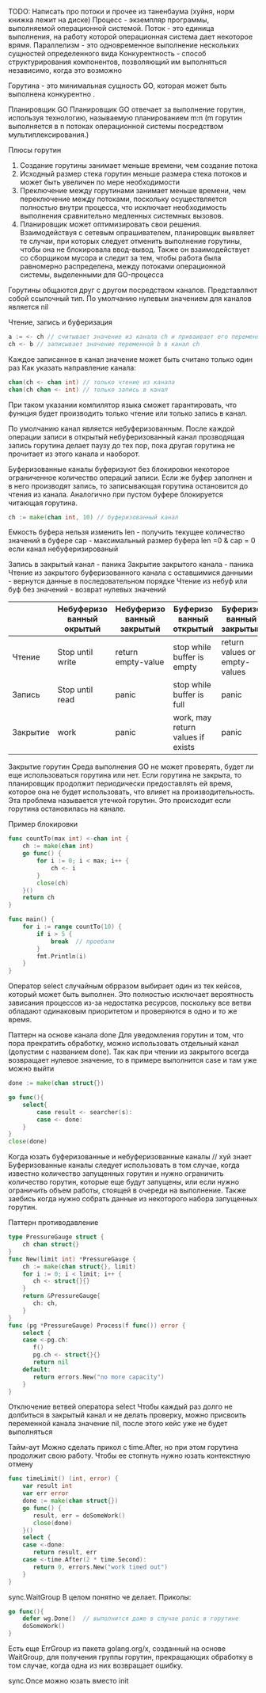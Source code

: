 TODO: Написать про потоки и прочее из таненбаума (хуйня, норм книжка лежит на диске)
Процесс - экземпляр программы, выполняемой операционной системой.
Поток - это единица выполнения, на работу которой операционная система дает некоторое врямя.
Параллелизм - это одновременное выполнение нескольких сущностей определенного вида
Конкурентность - способ структурирования компонентов, позволяющий им выполняться независимо, когда это возможно

Горутина - это минимальная сущность GO, которая может быть выполнена конкурентно .


Планировщик GO
Планировщик GO отвечает за выполнение горутин, используя технологию, называемую планированием m:n (m горутин выполняется в n потоках операционной системы посредством мультиплексирования.)

Плюсы горутин
1. Создание горутины занимает меньше времени, чем создание потока
2. Исходный размер стека горутин меньше размера стека потоков и может быть увеличен по мере необходимости
3. Преключение между горутинами занимает меньше времени, чем переключение между потоками, поскольку осуществляется полностью внутри процесса, что исключает необходимость выполнения сравнительно медленных системных вызовов.
4. Планировщик может оптимизировать свои решения. Взаимодействуя с сетевым опрашивателем, планировщик выявляет те случаи, при которых следует отменить выполнение горутины, чтобы она не блокировала ввод-вывод. Также он взаимодействует со сборщиком мусора и следит за тем, чтобы работа была равномерно распределена, между потоками операционной системы, выделенными для GO-процесса

Горутины общаются друг с другом посредством каналов. Представляют собой ссылочный тип. По умолчанию нулевым значением для каналов является nil

Чтение, запись и буферизация

```go
a := <- ch // считывает значение из канала ch и приваивает его переменной a
ch <- b // записывает значение переменной b в канал ch
```
Каждое записанное в канал значение может быть считано только один раз
Как указать направление канала:
```go
chan(ch <- chan int) // только чтение из канала
chan(ch chan <- int) // только запись в канал
```
При таком указании компилятор языка сможет гарантировать, что функция будет производить только чтение или только запись в канал.

По умолчанию канал является небуферизованным. После каждой операции записи в открытый небуферизованный канал прозводящая запись горутина делает паузу до тех пор, пока другая горутина не прочитает из этого канала и наоборот.

Буферизованные каналы буферизуют без блокировки некоторое ограниченное количество операций записи. Если же буфер заполнен и в него производят запись, то записывающая горутина остановится до чтения из канала. Аналогично при пустом буфере блокируется читающая горутина.

```go
ch := make(chan int, 10) // буферизованный канал
```
Емкость буфера нельзя изменить
len - получить текущее количество значений в буфере
cap - максимальный размер буфера
len =0  & cap = 0   если канал небуферизированый

Запись в закрытый канал - паника
Закрытие закрытого канала - паника
Чтение из закрытого буферизованного канала с оставшимися данными - вернутся данные в последовательном порядке
Чтение из небуф или буф без значений - возврат нулевых значений


|  | Небуферизо ванный окрытый | Небуферизо ванный закрытый | Буферизо ванный открытый | Буферизо ванный закрытый | NIL |
| ---- | ---- | ---- | ---- | ---- | ---- |
| Чтение | Stop until write | return empty-value | stop while buffer is empty | return values or empty-values | infinity stuck |
| Запись | Stop until read | panic | stop while buffer is full | panic | infinity stuck |
| Закрытие | work | panic | work, may return values if exists | panic | panic |

Закрытие горутин
Среда выполнения GO не может проверять, будет ли еще использоваться горутина или нет. Если горутина не закрыта, то планировщик продолжит периодически предоставлять ей время, которое она не будет использовать, что влияет на производительность. Эта проблема называется утечкой горутин. Это происходит если горутина остановилась на канале.

Пример блокировки

```go
func countTo(max int) <-chan int {
	ch := make(chan int)
	go func() {
		for i := 0; i < max; i++ {
			ch <- i
		}
		close(ch)
	}()
	return ch
}

func main() {
	for i := range countTo(10) {
		if i > 5 {
			break  // проебали
		}
		fmt.Println(i)
	}
}
```

Оператор select случайным обрразом выбирает один из тех кейсов, который может быть выполнен. Это полностью исключает вероятность зависания процессов из-за недостатка ресурсов, поскольку все ветви обладают одинаковым приоритетом и проверяются в одно и то же время.

Паттерн на основе канала done
Для уведомления горутин и том, что пора прекратить обработку, можно использовать отдельный канал (допустим с названием done). Так как при чтении из закрытого всегда возвращает нулевое значение, то в примере выполнится case и там уже можно выйти

```go
done := make(chan struct{})

go func(){
	select{
		case result <- searcher(s):
		case <- done:
	}
}
close(done)
```

Когда юзать буферизованные и небуферизованные каналы
// хуй знает
Буферизованные каналы следует использовать в том случае, когда известно количество запущенных горутин и нужно ограничить количество горутин, которые еще будут запущены, или если нужно ограничить объем работы, стоящей в очереди на выполнение.
Также заебись когда нужно собрать данные из некоторого набора запущенных горутин. 

Паттерн противодавление

```go
type PressureGauge struct {  
    ch chan struct{}  
}  
func New(limit int) *PressureGauge {  
    ch := make(chan struct{}, limit)  
    for i := 0; i < limit; i++ {  
       ch <- struct{}{}  
    }  
    return &PressureGauge{  
       ch: ch,  
    }  
}  
func (pg *PressureGauge) Process(f func()) error {  
    select {  
    case <-pg.ch:  
       f()  
       pg.ch <- struct{}{}  
       return nil  
    default:  
       return errors.New("no more capacity")  
    }  
}
```

Отключение ветвей оператора select
Чтобы каждый раз долго не долбиться в закрытый канал и не делать проверку, можно  присвоить переменной канала значение nil, после этого кейс уже не будет выполняться

Тайм-аут
Можно сделать прикол с time.After, но при этом горутина продолжит свою работу. Чтобы ее стопнуть нужно юзать контекстную отмену
```go
func timeLimit() (int, error) {  
    var result int  
    var err error  
    done := make(chan struct{})  
    go func() {  
       result, err = doSomeWork()  
       close(done)  
    }()  
    select {  
    case <-done:  
       return result, err  
    case <-time.After(2 * time.Second):  
       return 0, errors.New("work timed out")  
    }  
}
```

sync.WaitGroup
В целом понятно че делает. Приколы:
```go
go func(){
	defer wg.Done()  // выполнится даже в случае panic в горутине
	doSomeWork() 
}
```
Есть еще ErrGroup из пакета golang.org/x, созданный на основе WaitGroup, для получения группы горутин, прекращающих обработку в том случае, когда одна из них возвращает ошибку.

sync.Once можно юзать вместо init 
